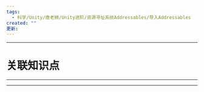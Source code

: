 ```yaml
---
tags:
  - 科学/Unity/唐老狮/Unity进阶/资源寻址系统Addressables/导入Addressables
created: ""
更新:
---
```


---
# 关联知识点



---



---
